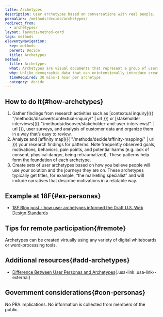 ```yaml
---
title: Archetypes
description: User archetypes based on conversations with real people.
permalink: /methods/decide/archetypes/
redirect_from:
  - archetypes/
layout: layouts/method-card
tags: methods
eleventyNavigation:
  key: methods
  parent: Decide
  title: Archetypes
method:
  title: Archetypes
  what: Archetypes are visual documents that represent a group of users based on their shared goals, needs, attitudes, behaviors, and/or pain points.
  why: Unlike demographic data that can unintentionally introduce creative blocks or bias, archetypes can help better understand product or service users who share the same behaviors and core desires.
  timeRequired: 30 mins-1 hour per archetype
  category: decide
---
```


## How to do it{#how-archetypes}
1. Gather findings from research activities such as  [contextual inquiry]({{ "/methods/discover/contextual-inquiry/" | url }}) or [stakeholder interviews]({{ "/methods/discover/stakeholder-and-user-interviews/" | url }}), user surveys, and analysis of customer data and organize them in a way that’s easy to review.
1. Analyze and [affinity map]({{ "/methods/decide/affinity-mapping/" | url }}) your research findings for patterns. Note frequently observed goals, motivations, behaviors, pain points, and potential harms (e.g. lack of consent, physical danger, being retraumatized). These patterns help form the foundation of each archetype.
1. Create sets of user archetypes based on how you believe people will use your solution and the journeys they are on. These archetypes typically get titles, for example, “the marketing specialist” and will include narratives that describe motivations in a relatable way. 


<section class="method--section method--section--18f-example" markdown="1" >

## Example at 18F{#ex-personas}

- [18F Blog post - how user archetypes informed the Draft U.S. Web Design Standards
](https://18f.gsa.gov/2016/03/18/how-user-archetypes-informed-the-draft-us-web-design-standards/)

</section>
<section class="method--section method--section--18f-example" markdown="1" >

## Tips for remote participation{#remote}

Archetypes can be created virtually using any variety of digital whiteboards or word-processing tools.

</section>

<section class="method--section method--section--additional-resources" markdown="1">

## Additional resources{#add-archetypes}
- [Difference Between User Personas and Archetypes](https://uxtbe.medium.com/difference-between-user-personas-and-archetypes-6b21a35c6bac){.usa-link .usa-link--external}

</section>

<section class="method--section method--section--government-considerations" markdown="1" >

## Government considerations{#con-personas}

No PRA implications. No information is collected from members of the public.
</section>

